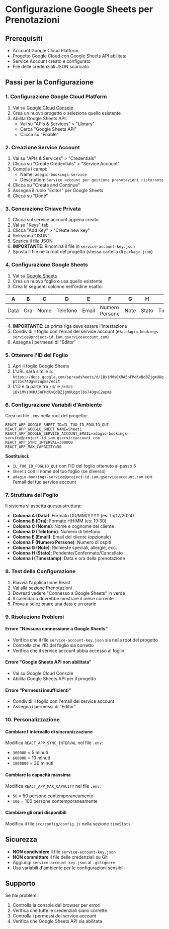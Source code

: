 # Configurazione Google Sheets per Prenotazioni

## Prerequisiti
- Account Google Cloud Platform
- Progetto Google Cloud con Google Sheets API abilitata
- Service Account creato e configurato
- File delle credenziali JSON scaricato

## Passi per la Configurazione

### 1. Configurazione Google Cloud Platform

1. Vai su [Google Cloud Console](https://console.cloud.google.com/)
2. Crea un nuovo progetto o seleziona quello esistente
3. Abilita Google Sheets API:
   - Vai su "APIs & Services" > "Library"
   - Cerca "Google Sheets API"
   - Clicca su "Enable"

### 2. Creazione Service Account

1. Vai su "APIs & Services" > "Credentials"
2. Clicca su "Create Credentials" > "Service Account"
3. Compila i campi:
   - Name: `adagio-bookings-service`
   - Description: `Service account per gestione prenotazioni ristorante`
4. Clicca su "Create and Continue"
5. Assegna il ruolo "Editor" per Google Sheets
6. Clicca su "Done"

### 3. Generazione Chiave Privata

1. Clicca sul service account appena creato
2. Vai su "Keys" tab
3. Clicca "Add Key" > "Create new key"
4. Seleziona "JSON"
5. Scarica il file JSON
6. **IMPORTANTE**: Rinomina il file in `service-account-key.json`
7. Sposta il file nella root del progetto (stessa cartella di `package.json`)

### 4. Configurazione Google Sheets

1. Vai su [Google Sheets](https://sheets.google.com)
2. Crea un nuovo foglio o usa quello esistente
3. Crea le seguenti colonne nell'ordine esatto:

| A | B | C | D | E | F | G | H | I |
|---|---|---|---|---|---|---|---|---|
| Data | Ora | Nome | Telefono | Email | Numero Persone | Note | Stato | Timestamp |

4. **IMPORTANTE**: La prima riga deve essere l'intestazione
5. Condividi il foglio con l'email del service account (es: `adagio-bookings-service@project-id.iam.gserviceaccount.com`)
6. Assegna i permessi di "Editor"

### 5. Ottenere l'ID del Foglio

1. Apri il foglio Google Sheets
2. L'URL sarà simile a: `https://docs.google.com/spreadsheets/d/1BxiMVs0XRA5nFMdKvBdBZjgmUUqptlbs74OgvE2upms/edit`
3. L'ID è la parte tra `/d/` e `/edit`: `1BxiMVs0XRA5nFMdKvBdBZjgmUUqptlbs74OgvE2upms`

### 6. Configurazione Variabili d'Ambiente

Crea un file `.env` nella root del progetto:

```env
REACT_APP_GOOGLE_SHEET_ID=IL_TUO_ID_FOGLIO_QUI
REACT_APP_GOOGLE_SHEET_NAME=Sheet1
REACT_APP_GOOGLE_SERVICE_ACCOUNT_EMAIL=adagio-bookings-service@project-id.iam.gserviceaccount.com
REACT_APP_SYNC_INTERVAL=300000
REACT_APP_MAX_CAPACITY=50
```

**Sostituisci:**
- `IL_TUO_ID_FOGLIO_QUI` con l'ID del foglio ottenuto al passo 5
- `Sheet1` con il nome del tuo foglio (se diverso)
- `adagio-bookings-service@project-id.iam.gserviceaccount.com` con l'email del tuo service account

### 7. Struttura del Foglio

Il sistema si aspetta questa struttura:

- **Colonna A (Data)**: Formato DD/MM/YYYY (es: 15/12/2024)
- **Colonna B (Ora)**: Formato HH:MM (es: 19:30)
- **Colonna C (Nome)**: Nome e cognome del cliente
- **Colonna D (Telefono)**: Numero di telefono
- **Colonna E (Email)**: Email del cliente (opzionale)
- **Colonna F (Numero Persone)**: Numero di ospiti
- **Colonna G (Note)**: Richieste speciali, allergie, ecc.
- **Colonna H (Stato)**: Pendente/Confermato/Cancellato
- **Colonna I (Timestamp)**: Data e ora della prenotazione

### 8. Test della Configurazione

1. Riavvia l'applicazione React
2. Vai alla sezione Prenotazioni
3. Dovresti vedere "Connesso a Google Sheets" in verde
4. Il calendario dovrebbe mostrare il mese corrente
5. Prova a selezionare una data e un orario

### 9. Risoluzione Problemi

#### Errore "Nessuna connessione a Google Sheets"
- Verifica che il file `service-account-key.json` sia nella root del progetto
- Controlla che l'ID del foglio sia corretto
- Verifica che il service account abbia accesso al foglio

#### Errore "Google Sheets API non abilitata"
- Vai su Google Cloud Console
- Abilita Google Sheets API per il progetto

#### Errore "Permessi insufficienti"
- Condividi il foglio con l'email del service account
- Assegna i permessi di "Editor"

### 10. Personalizzazione

#### Cambiare l'intervallo di sincronizzazione
Modifica `REACT_APP_SYNC_INTERVAL` nel file `.env`:
- `300000` = 5 minuti
- `600000` = 10 minuti
- `1800000` = 30 minuti

#### Cambiare la capacità massima
Modifica `REACT_APP_MAX_CAPACITY` nel file `.env`:
- `50` = 50 persone contemporaneamente
- `100` = 100 persone contemporaneamente

#### Cambiare gli orari disponibili
Modifica il file `src/config/config.js` nella sezione `timeSlots`.

## Sicurezza

- **NON condividere** il file `service-account-key.json`
- **NON committare** il file delle credenziali su Git
- Aggiungi `service-account-key.json` al `.gitignore`
- Usa variabili d'ambiente per le configurazioni sensibili

## Supporto

Se hai problemi:
1. Controlla la console del browser per errori
2. Verifica che tutte le credenziali siano corrette
3. Controlla i permessi del service account
4. Verifica che Google Sheets API sia abilitata
